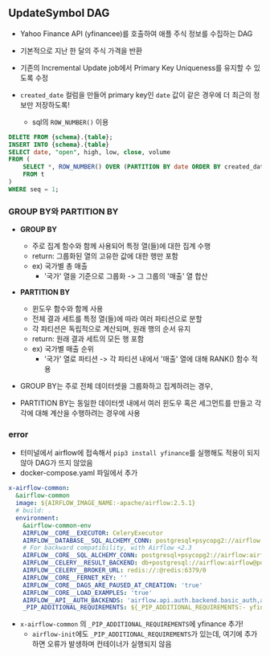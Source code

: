 ## UpdateSymbol DAG

- Yahoo Finance API (yfinancee)를 호출하여 애플 주식 정보를 수집하는 DAG
- 기본적으로 지난 한 달의 주식 가격을 반환

- 기존의 Incremental Update job에서 Primary Key Uniqueness를 유지할 수 있도록 수정

- `created_date` 컬럼을 만들어 primary key인 `date` 값이 같은 경우에 더 최근의 정보만 저장하도록!
    - sql의 `ROW_NUMBER()` 이용
    

```sql
DELETE FROM {schema}.{table};
INSERT INTO {schema}.{table}
SELECT date, "open", high, low, close, volume 
FROM (
    SELECT *, ROW_NUMBER() OVER (PARTITION BY date ORDER BY created_date DESC) seq
    FROM t
)
WHERE seq = 1;
```

### GROUP BY와 PARTITION BY

- **GROUP BY**
    - 주로 집계 함수와 함께 사용되어 특정 열(들)에 대한 집계 수행
    - return: 그룹화된 열의 고유한 값에 대한 행만 포함
    - ex) 국가별 총 매출
        - '국가' 열을 기준으로 그룹화 -> 그 그룹의 '매출' 열 합산

- **PARTITION BY**
    - 윈도우 함수와 함께 사용
    - 전체 결과 세트를 특정 열(들)에 따라 여러 파티션으로 분할
    - 각 파티션은 독립적으로 계산되며, 원래 행의 순서 유지
    - return: 원래 결과 세트의 모든 행 포함
    - ex) 국가별 매출 순위
        - '국가' 열로 파티션 -> 각 파티션 내에서 '매출' 열에 대해 RANK() 함수 적용
        
- GROUP BY는 주로 전체 데이터셋을 그룹화하고 집계하려는 경우,
- PARTITION BY는 동일한 데이터셋 내에서 여러 윈도우 혹은 세그먼트를 만들고 각각에 대해 계산을 수행하려는 경우에 사용


### error

- 터미널에서 airflow에 접속해서 `pip3 install yfinance`를 실행해도 적용이 되지 않아 DAG가 뜨지 않았음
- docker-compose.yaml 파일에서 추가


```yaml
x-airflow-common:
  &airflow-common
  image: ${AIRFLOW_IMAGE_NAME:-apache/airflow:2.5.1}
  # build: .
  environment:
    &airflow-common-env
    AIRFLOW__CORE__EXECUTOR: CeleryExecutor
    AIRFLOW__DATABASE__SQL_ALCHEMY_CONN: postgresql+psycopg2://airflow:airflow@postgres/airflow
    # For backward compatibility, with Airflow <2.3
    AIRFLOW__CORE__SQL_ALCHEMY_CONN: postgresql+psycopg2://airflow:airflow@postgres/airflow
    AIRFLOW__CELERY__RESULT_BACKEND: db+postgresql://airflow:airflow@postgres/airflow
    AIRFLOW__CELERY__BROKER_URL: redis://:@redis:6379/0
    AIRFLOW__CORE__FERNET_KEY: ''
    AIRFLOW__CORE__DAGS_ARE_PAUSED_AT_CREATION: 'true'
    AIRFLOW__CORE__LOAD_EXAMPLES: 'true'
    AIRFLOW__API__AUTH_BACKENDS: 'airflow.api.auth.backend.basic_auth,airflow.api.auth.backend.session'
    _PIP_ADDITIONAL_REQUIREMENTS: ${_PIP_ADDITIONAL_REQUIREMENTS:- yfinance}
```

- `x-airflow-common` 의 `_PIP_ADDITIONAL_REQUIREMENTS`에 yfinance 추가!
    - `airflow-init`에도 `_PIP_ADDITIONAL_REQUIREMENTS`가 있는데, 여기에 추가하면 오류가 발생하며 컨테이너가 실행되지 않음